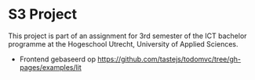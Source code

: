 # S3 Project

This project is part of an assignment for 3rd semester of the ICT bachelor programme at the
Hogeschool Utrecht, University of Applied Sciences.

* Frontend gebaseerd op https://github.com/tastejs/todomvc/tree/gh-pages/examples/lit